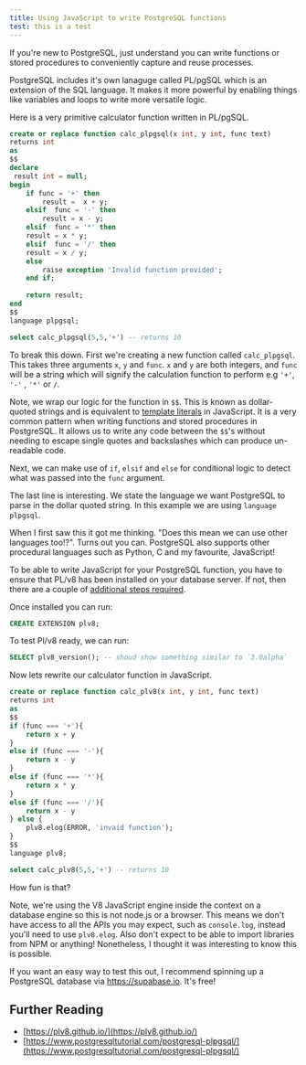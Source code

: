 ```yaml
---
title: Using JavaScript to write PostgreSQL functions
test: this is a test
---
```


If you're new to PostgreSQL, just understand you can write functions or stored procedures to conveniently capture and reuse processes.

PostgreSQL includes it's own lanaguge called PL/pgSQL which is an extension of the SQL language. It makes it more powerful by enabling things like variables and loops to write more versatile logic.

Here is a very primitive calculator function written in PL/pgSQL.

```sql
create or replace function calc_plpgsql(x int, y int, func text)
returns int
as
$$
declare
 result int = null;
begin
	if func = '+' then
		result =  x + y;
	elsif  func = '-' then
		result = x - y;
	elsif  func = '*' then
	result = x * y;
	elsif  func = '/' then
	result = x / y;
	else
		raise exception 'Invalid function provided';
	end if;
	
	return result;
end
$$
language plpgsql;

select calc_plpgsql(5,5,'+') -- returns 10
```

To break this down. First we're creating a new function called `calc_plpgsql`. This takes three arguments `x`, `y` and `func`. `x` and `y` are both integers, and `func` will be a string which will signify the calculation function to perform e.g `'+'`, `'-'` , `'*'` or `/`. 

Note, we wrap our logic for the function in `$$`. This is known as dollar-quoted strings and is equivalent to [template literals](https://developer.mozilla.org/en-US/docs/Web/JavaScript/Reference/Template_literals) in JavaScript. It is a very common pattern when writing functions and stored procedures in PostgreSQL. It allows us to write any code between the `$$`'s without needing to escape single quotes and backslashes which can produce un-readable code.

Next, we can make use of `if`, `elsif` and `else` for conditional logic to detect what was passed into the `func` argument.

The last line is interesting. We state the language we want PostgreSQL to parse in the dollar quoted string. In this example we are using `language plpgsql`. 

When I first saw this it got me thinking. "Does this mean we can use other languages too!?". Turns out you can. PostgreSQL also supports other procedural languages such as Python, C and my favourite, JavaScript!

To be able to write JavaScript for your PostgreSQL function, you have to ensure that PL/v8 has been installed on your database server. If not, then there are a couple of [additional steps required](https://www.xtuple.com/knowledge/installing-plv8).

Once installed you can run:

```sql
CREATE EXTENSION plv8;
```

To test Pl/v8 ready, we can run:

```sql
SELECT plv8_version(); -- shoud show something similar to `3.0alpha`
```

Now lets rewrite our calculator function in JavaScript.

```sql
create or replace function calc_plv8(x int, y int, func text)
returns int
as
$$
if (func === '+'){
	return x + y
}
else if (func === '-'){
	return x - y
}
else if (func === '*'){
	return x * y
}
else if (func === '/'){
	return x - y
} else {
	plv8.elog(ERROR, 'invaid function');
}
$$
language plv8;

select calc_plv8(5,5,'+') -- returns 10
```

How fun is that?

Note, we're using the V8 JavaScript engine inside the context on a database engine so this is not node.js or a browser. This means we don't have access to all the APIs you may expect, such as `console.log`, instead you'll need to use `plv8.elog`. Also don't expect to be able to import libraries from NPM or anything! Nonetheless, I thought it was interesting to know this is possible. 

If you want an easy way to test this out, I recommend spinning up a PostgreSQL database via https://supabase.io. It's free!

## Further Reading

- [https://plv8.github.io/](https://plv8.github.io/)
- [https://www.postgresqltutorial.com/postgresql-plpgsql/](https://www.postgresqltutorial.com/postgresql-plpgsql/)
